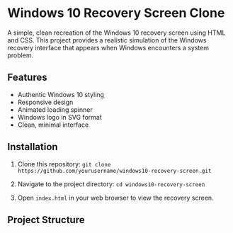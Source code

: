 # Windows 10 Recovery Screen Clone

A simple, clean recreation of the Windows 10 recovery screen using HTML and CSS. This project provides a realistic simulation of the Windows recovery interface that appears when Windows encounters a system problem.

## Features

- Authentic Windows 10 styling
- Responsive design
- Animated loading spinner
- Windows logo in SVG format
- Clean, minimal interface

## Installation

1. Clone this repository:
```git clone https://github.com/yourusername/windows10-recovery-screen.git```

2. Navigate to the project directory:
```cd windows10-recovery-screen```

3. Open `index.html` in your web browser to view the recovery screen.

## Project Structure
